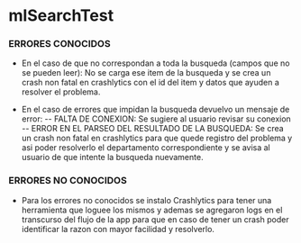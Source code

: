 # mlSearchTest

### ERRORES CONOCIDOS
- En el caso de que no correspondan a toda la busqueda (campos que no se pueden leer):
										No se carga ese item de la busqueda y se crea un crash non fatal en crashlytics con el id del item y datos que ayuden a resolver el problema.

- En el caso de errores que impidan la busqueda devuelvo un mensaje de error:
 										-- FALTA DE CONEXION: Se sugiere al usuario revisar su conexion
 										-- ERROR EN EL PARSEO DEL RESULTADO DE LA BUSQUEDA: Se crea un crash non fatal en crashlytics para que quede registro del problema y asi poder resolverlo el departamento correspondiente y se avisa al usuario de que intente la busqueda nuevamente.

 ### ERRORES NO CONOCIDOS
 - Para los errores no conocidos se instalo Crashlytics para tener una herramienta que loguee los mismos y ademas se agregaron logs en el transcurso del flujo de la app para que en caso de tener un crash poder identificar la razon con mayor facilidad y resolverlo.